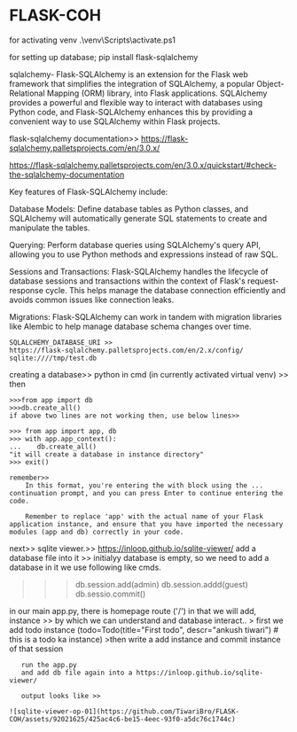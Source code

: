 # FLASK-COH

for activating venv
.\venv\Scripts\activate.ps1

for setting up database;
pip install flask-sqlalchemy


sqlalchemy-
    Flask-SQLAlchemy is an extension for the Flask web framework that simplifies the integration of SQLAlchemy, a popular Object-Relational Mapping (ORM) library, into Flask applications. SQLAlchemy provides a powerful and flexible way to interact with databases using Python code, and Flask-SQLAlchemy enhances this by providing a convenient way to use SQLAlchemy within Flask projects.

flask-sqlalchemy documentation>> https://flask-sqlalchemy.palletsprojects.com/en/3.0.x/

https://flask-sqlalchemy.palletsprojects.com/en/3.0.x/quickstart/#check-the-sqlalchemy-documentation

Key features of Flask-SQLAlchemy include:
>>>>>
Database Models: Define database tables as Python classes, and SQLAlchemy will automatically generate SQL statements to create and manipulate the tables.

Querying: Perform database queries using SQLAlchemy's query API, allowing you to use Python methods and expressions instead of raw SQL.

Sessions and Transactions: Flask-SQLAlchemy handles the lifecycle of database sessions and transactions within the context of Flask's request-response cycle. This helps manage the database connection efficiently and avoids common issues like connection leaks.

Migrations: Flask-SQLAlchemy can work in tandem with migration libraries like Alembic to help manage database schema changes over time.



    SQLALCHEMY_DATABASE_URI >>
    https://flask-sqlalchemy.palletsprojects.com/en/2.x/config/
    sqlite:////tmp/test.db


creating a database>>
   python in cmd (in currently activated virtual venv)
       >> then

    >>>from app import db
    >>>db.create_all() 
    if above two lines are not working then, use below lines>>

    >>> from app import app, db
    >>> with app.app_context():
    ...    db.create_all() 
    "it will create a database in instance directory"
    >>> exit()
    
    remember>>
        In this format, you're entering the with block using the ... continuation prompt, and you can press Enter to continue entering the code.

        Remember to replace 'app' with the actual name of your Flask application instance, and ensure that you have imported the necessary modules (app and db) correctly in your code.


next>>
sqlite viewer.>> https://inloop.github.io/sqlite-viewer/
add a database file into it >> initialyy database is empty, so we need to add a database in it
we use following like cmds.
 >>> db.session.add(admin)
 >>> db.session.addd(guest)
 >>> db.sessio.commit()

in our main app.py, there is homepage route ('/')
   in that we will add, instance >> by which we can understand and database interact..
       > first we add todo instance (todo=Todo(title="First todo",  descr="ankush tiwari")  # this is a todo ka instance)
       >then write a add instance and commit instance of that session

       run the app.py
       and add db file again into a https://inloop.github.io/sqlite-viewer/

       output looks like >> 
       
    ![sqlite-viewer-op-01](https://github.com/TiwariBro/FLASK-COH/assets/92021625/425ac4c6-be15-4eec-93f0-a5dc76c1744c)
